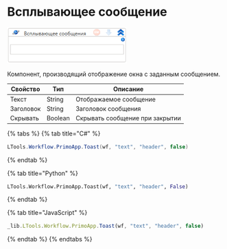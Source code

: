 # Всплывающее сообщение

![](<../../../.gitbook/assets/image (885).png>)



Компонент, производящий отображение окна с заданным сообщением.

| Свойство  | Тип     | Описание                        |
| --------- | ------- | ------------------------------- |
| Текст     | String  | Отображаемое сообщение          |
| Заголовок | String  | Заголовок сообщения             |
| Скрывать  | Boolean | Скрывать сообщение при закрытии |

{% tabs %}
{% tab title="C#" %}
```csharp
LTools.Workflow.PrimoApp.Toast(wf, "text", "header", false)
```
{% endtab %}

{% tab title="Python" %}
```python
LTools.Workflow.PrimoApp.Toast(wf, "text", "header", False)
```
{% endtab %}

{% tab title="JavaScript" %}
```javascript
_lib.LTools.Workflow.PrimoApp.Toast(wf, "text", "header", false)
```
{% endtab %}
{% endtabs %}
